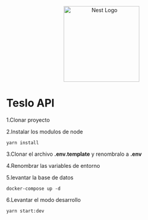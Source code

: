 <p align="center">
  <a href="http://nestjs.com/" target="blank"><img src="https://nestjs.com/img/logo-small.svg" width="200" alt="Nest Logo" /></a>
</p>

[circleci-image]: https://img.shields.io/circleci/build/github/nestjs/nest/master?token=abc123def456
[circleci-url]: https://circleci.com/gh/nestjs/nest

# Teslo API
1.Clonar proyecto

2.Instalar los modulos de node
```
yarn install
````
3.Clonar el archivo **.env.template** y renombralo a **.env**

4.Renombrar las variables de entorno

5.levantar la base de datos
```
docker-compose up -d
```
6.Levantar el modo desarrollo
```
yarn start:dev
```